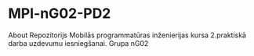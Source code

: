 # MPI-nG02-PD2
About Repozitorijs Mobilās programmatūras inženierijas kursa 2.praktiskā darba uzdevumu iesniegšanai. Grupa nG02
